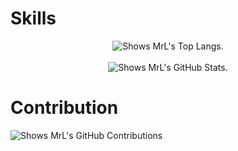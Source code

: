 <div align="center">
    <picture>
        <source media="(prefers-color-scheme: dark)" srcset="https://readme-typing-svg.herokuapp.com/?font=Fira+Code&pause=1000&color=4eacf8&width=435&lines=Welcome+to+my+modest+corner">
        <img alt="" src="https://readme-typing-svg.herokuapp.com/?font=Fira+Code&pause=1000&color=F09431&width=435&lines=Welcome+to+my+modest+corner">
    </picture>
</div>

# Skills
<div align="center">
    <picture>
        <source media="(prefers-color-scheme: dark)" srcset="https://github-readme-stats.vercel.app/api/top-langs?username=BreakZero&theme=algolia">
        <img alt="Shows MrL's Top Langs." src="https://github-readme-stats.vercel.app/api/top-langs?username=BreakZero&theme=flag-india">
    </picture>
</div>
<br/>
<div align="center">
    <picture>
        <source media="(prefers-color-scheme: dark)" srcset="https://github-readme-stats.vercel.app/api?username=BreakZero&theme=algolia">
        <img alt="Shows MrL's GitHub Stats." src="https://github-readme-stats.vercel.app/api?username=BreakZero&theme=flag-india">
    </picture>
</div>

# Contribution
<picture>
    <source media="(prefers-color-scheme: dark)" srcset="https://github-readme-activity-graph.vercel.app/graph?username=BreakZero&bg_color=070f2a&color=4eacf8&line=ffffff&point=4eacf8&area=true">
    <img alt="Shows MrL's GitHub Contributions" src="https://github-readme-activity-graph.vercel.app/graph?username=BreakZero&bg_color=ffffff&color=f09431&line=649b40&point=f09431&area=true">
</picture>


<!-- # Pinned -->
<!-- <a href="https://github.com/EasyZone-org/E-Wallet-KMP"> -->
<!--     <picture> -->
<!--         <source media="(prefers-color-scheme: dark)" srcset="https://github-readme-stats.vercel.app/api/pin?username=BreakZero&repo=E-Wallet-KMP&theme=algolia"> -->
<!--         <img alt="" src="https://github-readme-stats.vercel.app/api/pin?username=BreakZero&repo=E-Wallet-KMP&theme=flag-india"> -->
<!--     </picture> -->
<!-- </a> -->
<!-- <a href="https://github.com/BreakZero/TODO-LIST-KMM"> -->
<!--     <picture> -->
<!--         <source media="(prefers-color-scheme: dark)" srcset="https://github-readme-stats.vercel.app/api/pin?username=BreakZero&repo=TODO-LIST-KMM&theme=algolia"> -->
<!--         <img alt="" src="https://github-readme-stats.vercel.app/api/pin?username=BreakZero&repo=TODO-LIST-KMM&theme=flag-india"> -->
<!--     </picture> -->
<!-- </a> -->
<!-- <a href="https://github.com/BreakZero/iWallet-Mobile"> -->
<!--     <picture> -->
<!--         <source media="(prefers-color-scheme: dark)" srcset="https://github-readme-stats.vercel.app/api/pin?username=BreakZero&repo=iWallet-Mobile&theme=algolia"> -->
<!--         <img alt="" src="https://github-readme-stats.vercel.app/api/pin?username=BreakZero&repo=iWallet-Mobile&theme=flag-india"> -->
<!--     </picture> -->
<!-- </a> -->
<!-- <a href="https://github.com/BreakZero/EasyWallet-Service"> -->
<!--     <picture> -->
<!--         <source media="(prefers-color-scheme: dark)" srcset="https://github-readme-stats.vercel.app/api/pin?username=BreakZero&repo=EasyWallet-Service&theme=algolia"> -->
<!--         <img alt="" src="https://github-readme-stats.vercel.app/api/pin?username=BreakZero&repo=EasyWallet-Service&theme=flag-india"> -->
<!--     </picture> -->
<!-- </a> -->